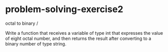 # problem-solving-exercise2
octal to binary 
/

Write a function that receives a variable of type int that expresses the value of eight octal number, and then returns the result after converting to a binary number of type string.
